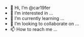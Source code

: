 - 👋 Hi, I’m @car19fer
- 👀 I’m interested in ...
- 🌱 I’m currently learning ...
- 💞️ I’m looking to collaborate on ...
- 📫 How to reach me ...

<!---
car19fer/car19fer is a ✨ special ✨ repository because its `README.md` (this file) appears on your GitHub profile.
You can click the Preview link to take a look at your changes.
--->
